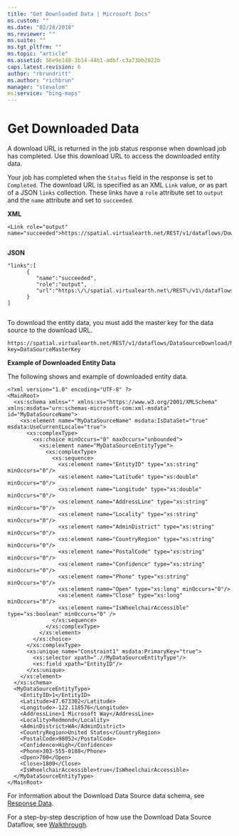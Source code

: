```yaml
---
title: "Get Downloaded Data | Microsoft Docs"
ms.custom: ""
ms.date: "02/28/2018"
ms.reviewer: ""
ms.suite: ""
ms.tgt_pltfrm: ""
ms.topic: "article"
ms.assetid: 56e9e140-3b14-44b1-adbf-c3a73bb2822b
caps.latest.revision: 6
author: "rbrundritt"
ms.author: "richbrun"
manager: "stevelom"
ms:service: "bing-maps"
---
```

# Get Downloaded Data
A download URL is returned in the job status response when download job has completed. Use this download URL to access the downloaded entity data.  
  
 Your job has completed when the `Status` field in the response is set to `Completed`. The download URL is specified as an XML `Link` value, or as part of a JSON `links` collection. These links have a `role` attribute set to `output` and the `name` attribute and set to `succeeded`.  
  
 **XML**  
  
```  
<Link role="output" name="succeeded">https://spatial.virtualearth.net/REST/v1/dataflows/Download/MyDataSourceName/output/succeeded</Link>  
  
```  
  
 **JSON**  
  
```  
"links":[  
      {  
         "name":"succeeded",  
         "role":"output",  
         "url":"https:\/\/spatial.virtualearth.net\/REST\/v1\/dataflows\/DataSourceDownload\/MyDataSourceName\/output\/succeeded"  
      }  
]  
  
```  
  
 To download the entity data, you must add the master key for the data source to the download URL.  
  
```  
https://spatial.virtualearth.net/REST/v1/dataflows/DataSourceDownload/MyDataSourceName/output/succeeded?key=DataSourceMasterKey  
```  
  
 **Example of Downloaded Entity Data**  
  
 The following shows and example of downloaded entity data.  
  
```  
<?xml version="1.0" encoding="UTF-8" ?>  
<MainRoot>  
  <xs:schema xmlns="" xmlns:xs="https://www.w3.org/2001/XMLSchema" xmlns:msdata="urn:schemas-microsoft-com:xml-msdata" id="MyDataSourceName">  
    <xs:element name="MyDataSourceName" msdata:IsDataSet="true" msdata:UseCurrentLocale="true">  
      <xs:complexType>  
        <xs:choice minOccurs="0" maxOccurs="unbounded">  
          <xs:element name="MyDataSourceEntityType">  
            <xs:complexType>  
              <xs:sequence>  
                <xs:element name="EntityID" type="xs:string" minOccurs="0"/>  
                <xs:element name="Latitude" type="xs:double" minOccurs="0"/>  
                <xs:element name="Longitude" type="xs:double" minOccurs="0"/>  
                <xs:element name="AddressLine" type="xs:string" minOccurs="0"/>  
                <xs:element name="Locality" type="xs:string" minOccurs="0"/>  
                <xs:element name="AdminDistrict" type="xs:string" minOccurs="0"/>  
                <xs:element name="CountryRegion" type="xs:string" minOccurs="0"/>  
                <xs:element name="PostalCode" type="xs:string" minOccurs="0"/>  
                <xs:element name="Confidence" type="xs:string" minOccurs="0"/>  
                <xs:element name="Phone" type="xs:string" minOccurs="0"/>  
                <xs:element name="Open" type="xs:long" minOccurs="0"/>  
                <xs:element name="Close" type="xs:long" minOccurs="0"/>  
                <xs:element name="IsWheelchairAccessible" type="xs:boolean" minOccurs="0" />  
              </xs:sequence>  
            </xs:complexType>  
          </xs:element>  
        </xs:choice>  
      </xs:complexType>  
      <xs:unique name="Constraint1" msdata:PrimaryKey="true">  
        <xs:selector xpath=".//MyDataSourceEntityType"/>  
        <xs:field xpath="EntityID"/>  
      </xs:unique>  
    </xs:element>  
  </xs:schema>  
  <MyDataSourceEntityType>  
    <EntityID>1</EntityID>  
    <Latitude>47.673302</Latitude>  
    <Longitude>-122.118576</Longitude>  
    <AddressLine>1 Microsoft Way</AddressLine>  
    <Locality>Redmond</Locality>  
    <AdminDistrict>WA</AdminDistrict>  
    <CountryRegion>United States</CountryRegion>  
    <PostalCode>98052</PostalCode>  
    <Confidence>High</Confidence>  
    <Phone>303-555-0188</Phone>  
    <Open>700</Open>  
    <Close>1800</Close>  
    <IsWheelchairAccessible>true</IsWheelchairAccessible>  
  </MyDataSourceEntityType>  
</MainRoot>  
```  
  
 For information about the Download Data Source data schema, see [Response Data](../spatial-data-services/download-data-source-dataflow-response-description.md).  
  
 For a step-by-step description of how use the Download Data Source Dataflow, see [Walkthrough](../spatial-data-services/download-data-source-walkthrough.md).